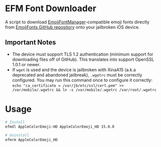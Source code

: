 # EFM Font Downloader

A script to download [EmojiFontManager](https://github.com/PoomSmart/EmojiFontManager)-compatible emoji fonts directly from [EmojiFonts GitHub repository](https://github.com/PoomSmart/EmojiFonts) onto your jailbroken iOS device.

## Important Notes

- The device must support TLS 1.2 authentication (minimum support for downloading files off of GitHub). This translates into support OpenSSL 1.0.1 or newer.
- If `wget` is used and the device is jailbroken with XinaA15 (a.k.a deprecated and abandoned jailbreak), `.wgetrc` must be correctly configured. You may run this command once to configure it correctly: `echo "ca_certificate = /var/jb/etc/ssl/cert.pem" >> /var/mobile/.wgetrc && ln -s /var/mobile/.wgetrc /var/root/.wgetrc`

# Usage

```bash
# Install
efmdl AppleColorEmoji-HD AppleColorEmoji_HD 15.0.0

# Uninstall
efmrm AppleColorEmoji_HD
```
